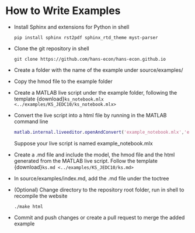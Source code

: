 # How to Write Examples

- Install Sphinx and extensions for Python in shell

  ```shell
  pip install sphinx rst2pdf sphinx_rtd_theme myst-parser
  ```

- Clone the git repository in shell

  ```shell
  git clone https://github.com/hans-econ/hans-econ.github.io
  ```

- Create a folder with the name of the example under source/examples/ 

- Copy the hmod file to the example folder

- Create a MATLAB live script under the example folder, following the template {download}`ks_notebook.mlx <../examples/KS_JEDC10/ks_notebook.mlx>`

- Convert the live script into a html file by running in the MATLAB command line

  ```matlab
  matlab.internal.liveeditor.openAndConvert('example_notebook.mlx','example_notebook.html')
  ```

  Suppose your live script is named example_notebook.mlx

- Create a .md file and include the model, the hmod file and the html generated from the MATLAB live script. Follow the template {download}`ks.md <../examples/KS_JEDC10/ks.md>`

- In source/examples/index.md, add the .md file under the toctree

- (Optional) Change directory to the repository root folder, run in shell to recompile the website

  ```shell
  ./make html
  ```

- Commit and push changes or create a pull request to merge the added example


